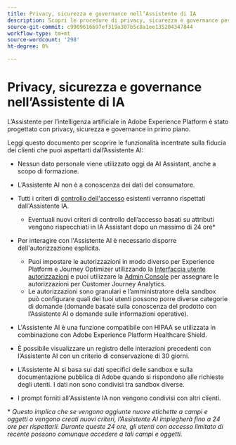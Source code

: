 ```yaml
---
title: Privacy, sicurezza e governance nell’Assistente di IA
description: Scopri le procedure di privacy, sicurezza e governance per l’Assistente IA.
source-git-commit: c9909616697ef319a307b5c8a1ee135204347844
workflow-type: tm+mt
source-wordcount: '298'
ht-degree: 0%

---
```


# Privacy, sicurezza e governance nell’Assistente di IA

L’Assistente per l’intelligenza artificiale in Adobe Experience Platform è stato progettato con privacy, sicurezza e governance in primo piano.

Leggi questo documento per scoprire le funzionalità incentrate sulla fiducia dei clienti che puoi aspettarti dall’Assistente AI:

* Nessun dato personale viene utilizzato oggi da AI Assistant, anche a scopo di formazione.
* L’Assistente AI non è a conoscenza dei dati del consumatore.
* Tutti i criteri di [controllo dell&#39;accesso](https://experienceleague.adobe.com/it/docs/experience-platform/access-control/home) esistenti verranno rispettati dall&#39;Assistente IA.

   * Eventuali nuovi criteri di controllo dell’accesso basati su attributi vengono rispecchiati in IA Assistant dopo un massimo di 24 ore&ast;

* Per interagire con l&#39;Assistente AI è necessario disporre dell&#39;autorizzazione esplicita.

   * Puoi impostare le autorizzazioni in modo diverso per Experience Platform e Journey Optimizer utilizzando la [Interfaccia utente autorizzazioni](https://experienceleague.adobe.com/it/docs/experience-platform/access-control/abac/permissions-ui/browse) e puoi utilizzare la [Admin Console](https://experienceleague.adobe.com/it/docs/experience-platform/access-control/ui/browse) per assegnare le autorizzazioni per Customer Journey Analytics.
   * Le autorizzazioni sono granulari e l’amministratore della sandbox può configurare quali dei tuoi utenti possono porre diverse categorie di domande (domande basate sulla conoscenza del prodotto con l’Assistente AI o domande sulle informazioni operative).

* L&#39;Assistente AI è una funzione compatibile con HIPAA se utilizzata in combinazione con Adobe Experience Platform Healthcare Shield.
* È possibile visualizzare un registro delle interazioni precedenti con l’Assistente AI con un criterio di conservazione di 30 giorni.
* L’Assistente AI si basa sui dati specifici delle sandbox e sulla documentazione pubblica di Adobe quando si rispondono alle richieste degli utenti. I dati non sono condivisi tra sandbox diverse.
* I prompt forniti all&#39;Assistente IA non vengono condivisi con altri clienti.

&ast; *Questo implica che se vengono aggiunte nuove etichette a campi e oggetti o vengono creati nuovi criteri, l’Assistente AI impiegherà fino a 24 ore per rispettarli. Durante queste 24 ore, gli utenti con accesso limitato di recente possono comunque accedere a tali campi e oggetti.*

